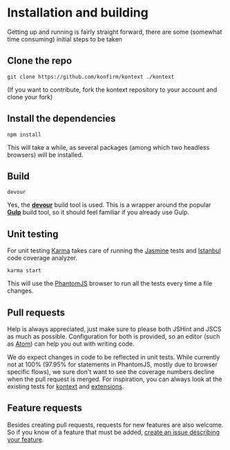 # Installation and building
Getting up and running is fairly straight forward, there are some (somewhat time consuming) initial steps to be taken

## Clone the repo
```
git clone https://github.com/konfirm/kontext ./kontext
```

(If you want to contribute, fork the kontext repository to your account and clone your fork)


## Install the dependencies
```
npm install
```

This will take a while, as several packages (among which two headless browsers) will be installed.


## Build
```
devour
```

Yes, the [**devour**](https://github.com/konfirm/devour-gulp) build tool is used. This is a wrapper around the popular [**Gulp**](http://gulpjs.com) build tool, so it should feel familiar if you already use Gulp.


## Unit testing
For unit testing [Karma](http://karma-runner.github.io) takes care of running the [Jasmine](http://jasmine.github.io) tests and [Istanbul](https://github.com/gotwarlost/istanbul) code coverage analyzer.

```
karma start
```

This will use the [PhantomJS](http://phantomjs.org) browser to run all the tests every time a file changes.


## Pull requests
Help is always appreciated, just make sure to please both JSHint and JSCS as much as possible. Configuration for both is provided, so an editor (such as [Atom](https://atom.io)) can help you out with writing code.

We do expect changes in code to be reflected in unit tests. While currently not at 100% (97.95% for statements in PhantomJS, mostly due to browser specific flows), we sure don't want to see the coverage numbers decline when the pull request is merged.
For inspiration, you can always look at the existing tests for [kontext](../test/kontext) and [extensions](../test/kontext/extension).


## Feature requests
Besides creating pull requests, requests for new features are also welcome.
So if you know of a feature that must be added, [create an issue describing your feature](https://kon.fm/kontext/request-extension).
